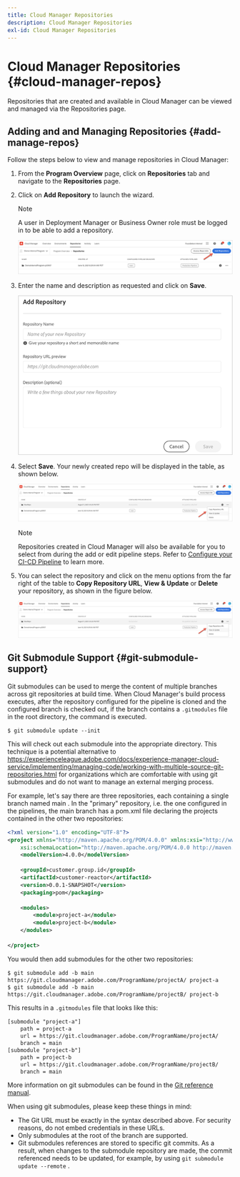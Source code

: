 ```yaml
---
title: Cloud Manager Repositories
description: Cloud Manager Repositories
exl-id: Cloud Manager Repositories
---
```

# Cloud Manager Repositories {#cloud-manager-repos} 

Repositories that are created and available in Cloud Manager can be viewed and managed via the Repositories page. 

## Adding and and Managing Repositories {#add-manage-repos}

Follow the steps below to view and manage repositories in Cloud Manager:

1. From the **Program Overview** page, click on **Repositories** tab and navigate to the **Repositories** page.

1. Click on **Add Repository** to launch the wizard.

   >[!NOTE]
   >A user in Deployment Manager or Business Owner role must be logged in to be able to add a repository.

   ![](assets/repos/create-repo2.png)

  
1. Enter the name and description as requested and click on **Save**.

   ![](assets/repos/repo-1.png)

1. Select **Save**. Your newly created repo will be displayed in the table, as shown below.

   ![](assets/repos/create-repo3.png)

   >[!NOTE]
   >Repositories created in Cloud Manager will also be available for you to select from during the add or edit pipeline steps. Refer to [Configure your CI-CD Pipeline](https://experienceleague.adobe.com/docs/experience-manager-cloud-service/implementing/using-cloud-manager/configure-pipeline.html?lang=en) to learn more.

1. You can select the repository and click on the menu options from the far right of the table to **Copy Repository URL**, **View & Update** or **Delete** your repository, as shown in the  figure below.

   ![](assets/repos/create-repo3.png)


## Git Submodule Support {#git-submodule-support}

Git submodules can be used to merge the content of multiple branches across git repositories at build time. When Cloud Manager's build process executes, after the repository configured for the pipeline is cloned and the configured branch is checked out, if  the branch contains a `.gitmodules` file in the root directory, the command is executed.

```
$ git submodule update --init
```

This will check out each submodule into the appropriate directory. This technique is a potential alternative to https://experienceleague.adobe.com/docs/experience-manager-cloud-service/implementing/managing-code/working-with-multiple-source-git-repositories.html for organizations which are comfortable with using git submodules and do not want to manage an external merging process.

For example, let's say there are three repositories, each containing a single branch named main . In the "primary" repository, i.e. the one configured in the pipelines, the main  branch has a pom.xml file declaring the projects contained in the other two repositories:

```xml
<?xml version="1.0" encoding="UTF-8"?>
<project xmlns="http://maven.apache.org/POM/4.0.0" xmlns:xsi="http://www.w3.org/2001/XMLSchema-instance"
    xsi:schemaLocation="http://maven.apache.org/POM/4.0.0 http://maven.apache.org/maven-v4_0_0.xsd">
    <modelVersion>4.0.0</modelVersion>
   
    <groupId>customer.group.id</groupId>
    <artifactId>customer-reactor</artifactId>
    <version>0.0.1-SNAPSHOT</version>
    <packaging>pom</packaging>
   
    <modules>
        <module>project-a</module>
        <module>project-b</module>
    </modules>
   
</project>
```

You would then add submodules for the other two repositories:

```
$ git submodule add -b main https://git.cloudmanager.adobe.com/ProgramName/projectA/ project-a
$ git submodule add -b main https://git.cloudmanager.adobe.com/ProgramName/projectB/ project-b
```

This results in a `.gitmodules` file that looks like this:

```
[submodule "project-a"]
    path = project-a
    url = https://git.cloudmanager.adobe.com/ProgramName/projectA/
    branch = main
[submodule "project-b"]
    path = project-b
    url = https://git.cloudmanager.adobe.com/ProgramName/projectB/
    branch = main
```

More information on git submodules can be found in the [Git reference manual](https://git-scm.com/book/en/v2/Git-Tools-Submodules).

When using git submodules, please keep these things in mind:

* The Git URL must be exactly in the syntax described above. For security reasons, do not  embed credentials in these URLs.
* Only submodules at the root of the branch are supported.
* Git submodules references are stored to specific git commits. As a result, when changes to the submodule repository are made, the commit referenced needs to be updated, for example, by using `git submodule update --remote` . 


